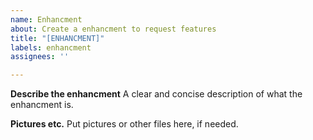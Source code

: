 ```yaml
---
name: Enhancment
about: Create a enhancment to request features
title: "[ENHANCMENT]"
labels: enhancment
assignees: ''

---
```


**Describe the enhancment**
A clear and concise description of what the enhancment is.

**Pictures etc.**
Put pictures or other files here, if needed.
